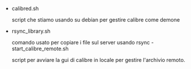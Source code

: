 - calibred.sh

  script che stiamo usando su debian per gestire calibre come demone
- rsync_library.sh

  comando usato per copiare i file sul server usando rsync
-start_calibre_remote.sh

  script per avviare la gui di calibre in locale per gestire l'archivio remoto.
